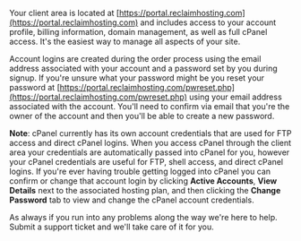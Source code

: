 Your client area is located at [https://portal.reclaimhosting.com](https://portal.reclaimhosting.com) and includes access to your account profile, billing information, domain management, as well as full cPanel access. It's the easiest way to manage all aspects of your site.

Account logins are created during the order process using the email address associated with your account and a password set by you during signup. If you're unsure what your password might be you reset your password at [https://portal.reclaimhosting.com/pwreset.php](https://portal.reclaimhosting.com/pwreset.php) using your email address associated with the account. You'll need to confirm via email that you're the owner of the account and then you'll be able to create a new password.

**Note**: cPanel currently has its own account credentials that are used for FTP access and direct cPanel logins. When you access cPanel through the client area your credentials are automatically passed into cPanel for you, however your cPanel credentials are useful for FTP, shell access, and direct cPanel logins. If you're ever having trouble getting logged into cPanel you can confirm or change that account login by clicking **Active Accounts**, **View Details** next to the associated hosting plan, and then clicking the **Change Password** tab to view and change the cPanel account credentials.

As always if you run into any problems along the way we're here to help. Submit a support ticket and we'll take care of it for you.